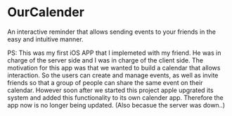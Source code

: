# OurCalender
An interactive reminder that allows sending events to your friends in the easy and intuitive manner.

PS: This was my first iOS APP that I implemeted with my friend. He was in charge of the server side and I was in charge of the client side. The motivation for this app was that we wanted to build a calendar that allows interaction. So the users can create and manage events, as well as invite friends so that a group of people can share the same event on their calendar. However soon after we started this project apple upgrated its system and added this functionality to its own calender app. Therefore the app now is no longer being updated. (Also becasue the server was down..)

